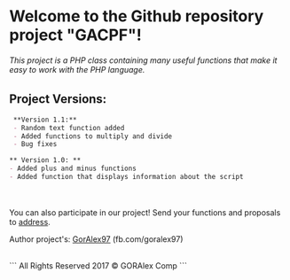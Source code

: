# Welcome to the Github repository project "GACPF"!
###### This project is a PHP class containing many useful functions that make it easy to work with the PHP language.

## Project Versions:
```markdown
 **Version 1.1:**
 - Random text function added
 - Added functions to multiply and divide
 - Bug fixes

** Version 1.0: **
- Added plus and minus functions
- Added function that displays information about the script
```

<br><br>
You can also participate in our project!
Send your functions and proposals to [address](mailto:5267720@gmail.com).

Author project's: [GorAlex97](http://fb.com/goralex97) (fb.com/goralex97)

<br>
```
All Rights Reserved 2017 &copy; GORAlex Comp
```
